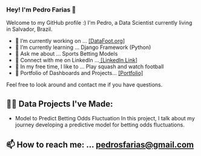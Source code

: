 ### Hey! I'm Pedro Farias 👋

Welcome to my GitHub profile :)
I'm Pedro, a Data Scientist currently living in Salvador, Brazil.

- 🔭 I’m currently working on ... [[DataFoot.org]](https://www.datafoot.org/)
- 🌱 I’m currently learning ... Django Framework (Python)
- 💬 Ask me about ... Sports Betting Models
- 🤝 Connect with me on LinkedIn ...[ [LinkedIn Link] ](https://www.linkedin.com/in/pedrosfarias/)
- 🎈 In my free time, I like to ... Play squash and watch football
- 🔭 Portfolio of Dashboards and Projects... [[Portfolio]](https://pedrosfarias.myportfolio.com/)

Feel free to look around and contact me if you have questions.


## 👨‍💻 Data Projects I've Made:
- Model to Predict Betting Odds Fluctuation
In this project, I talk about my journey developing a predictive model for betting odds fluctuations.


## 📫 How to reach me: ... pedrosfarias@gmail.com
